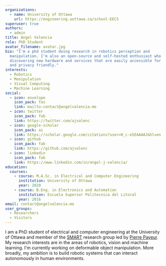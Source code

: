 ```yaml
---
organizations:
  - name: University of Ottawa
    url: https://engineering.uottawa.ca/school-EECS
superuser: true
authors:
  - admin
title: Angel Valencia
role: PhD Student
avatar_filename: avatar.jpg
bio: "I'm a phd student doing research in robotics perception and
  manipulation. I'm also an open-source and self-hosted enthusiast who enjoys
  discovering new hardware and services that are easily accessible for everyone
  and privacy friendly."
interests:
  - Robotics
  - Manipulation
  - Visual Computing
  - Machine Learning
social:
  - icon: envelope
    icon_pack: fas
    link: mailto:contact@angelvalencia.me
  - icon: twitter
    icon_pack: fab
    link: https://twitter.com/ajvalenc
  - icon: google-scholar
    icon_pack: ai
    link: https://scholar.google.com/citations?user=H_c-eSEAAAAJ&hl=en
  - icon: github
    icon_pack: fab
    link: https://github.com/ajvalenc
  - icon: linkedin
    icon_pack: fab
    link: https://www.linkedin.com/in/angel-j-valencia/
education:
  courses:
    - course: M.A.Sc. in Electrical and Computer Engineering
      institution: University of Ottawa
      year: 2020
    - course: B.Eng. in Electronics and Automation
      institution: Escuela Superior Politecnica del Litoral
      year: 2016
email: contact@angelvalencia.me
user_groups:
  - Researchers
  - Visitors
---
```

I am a PhD student of electrical and computer engineering at the University of Ottawa and member of the [SMART](http://www.site.uottawa.ca/~ppayeur/SMART/) research group led by [Pierre Payeur](http://www.site.uottawa.ca/~ppayeur/). My research interests are in the areas of robotics, vision and machine learning. I'm currently working on deformable object manipulation. More broadly, my ambition is to build robotic systems that can interact autonomously in human environments. 

